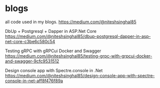 # blogs
all code used in my blogs.
https://medium.com/@niteshsinghal85

DbUp + Postgresql + Dapper in ASP.Net Core
https://medium.com/@niteshsinghal85/dbup-postgresql-dapper-in-asp-net-core-c3be6c580c54

Testing gRPC with gRPCui Docker and Swagger
https://medium.com/@niteshsinghal85/testing-grpc-with-grpcui-docker-and-swagger-9cfc9531512

Design console app with Spectre.console in .Net
https://medium.com/@niteshsinghal85/design-console-app-with-spectre-console-in-net-aff8f476f89a
